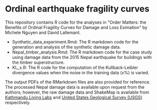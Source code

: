 # Ordinal earthquake fragility curves

This repository contains R code for the analyses in "Order Matters: the Benefits of Ordinal Fragility Curves for Damage and Loss Esimation" by Michele Nguyen and David Lallemant.

- Synthetic_data_experiment.Rmd: The R markdown code for the generation and analysis of the synthetic damage data.
- Nepal_timber_analysis.Rmd: The R markdown code for the case study using damage data from the 2015 Nepal earthquake for buildings with the timber superstructure.   
- KL_x.R: The R code for the computation of the Kullback-Leibler divergence values when the noise in the training data (x%) is varied. 

The output PDFs of the RMarkdown files are also provided for reference. The processed Nepal damage data is available upon request from the authors; however, the raw damage data and ShakeMap is available from [Kathmandu Living Labs](http://eq2015.npc.gov.np/#/) and [United States Geological Survey (USGS)](https://earthquake.usgs.gov/earthquakes/eventpage/us20002926/shakemap/intensity) respectively.

